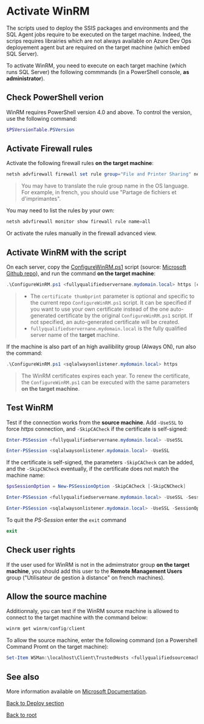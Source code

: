# Activate WinRM

The scripts used to deploy the SSIS packages and environments and the SQL Agent jobs require to be executed on the target machine. Indeed, the scrips requires librairies which are not always available on Azure Dev Ops deployement agent but are required on the target machine (which embed SQL Server).

To activate WinRM, you need to execute on each target machine (which runs SQL Server) the following commmands (in a PowerShell console, **as administrator**).

## Check PowerShell verion

WinRM requires PowerShell version 4.0 and above. To control the version, use the following command:

```powershell
$PSVersionTable.PSVersion
```

## Activate Firewall rules

Activate the following firewall rules **on the target machine**:

```powershell
netsh advfirewall firewall set rule group="File and Printer Sharing" new enable=yes
```

> You may have to translate the rule group name in the OS language. For example, in french, you should use "Partage de fichiers et d'imprimantes".

You may need to list the rules by your own:

```powershell
netsh advfirewall monitor show firewall rule name=all
```

Or activate the rules manually in the firewall advanced view.

## Activate WinRM with the script

On each server, copy the [ConfigureWinRM.ps1](https://github.com/EhRom/Puffix.SqlDevOps/blob/master/Deploy/WinRM/ConfigureWinRM.ps1) script (source: [Microsoft Github repo](https://github.com/microsoft/azure-pipelines-extensions/blob/master/TaskModules/powershell/WinRM/WinRM-Http-Https/ConfigureWinRM.ps1)), and run the command **on the target machine**:

```powershell
.\ConfigureWinRM.ps1 <fullyqualifiedservernane.mydomain.local> https [certificate thumbprint]
```

> - The `certificate thumbprint` parameter is optional and specific to the current repo `ConfigureWinRM.ps1` script. It can be specified if you want to use your own certificate instead of the one auto-generated certificate by the original `ConfigureWinRM.ps1` script. If not specified, an auto-generated certificate will be created.
> - `fullyqualifiedservernane.mydomain.local` is the fully qualified server name of the **target** machine.

If the machine is also part of an high availibility group (Always ON), run also the command:

```powershell
.\ConfigureWinRM.ps1 <sqlalwaysonlistener.mydomain.local> https
```

> The WinRM certificates expires each year. To renew the certificate, the `ConfigureWinRM.ps1` can be executed with the same parameters **on the target machine**.

## Test WinRM

Test if the connection works from the **source machine**. Add `-UseSSL` to force *https* connection, and `-SkipCACheck` if the certificate is self-signed:

```powershell
Enter-PSSession <fullyqualifiedservernane.mydomain.local> -UseSSL

Enter-PSSession <sqlalwaysonlistener.mydomain.local> -UseSSL
```

If the certificate is self-signed, the parameters `-SkipCACheck` can be added, and the `-SkipCNCheck` eventually, if the certificate does not match the machine name:

```powershell
$psSessionOption = New-PSSessionOption -SkipCACheck [-SkipCNCheck]

Enter-PSSession <fullyqualifiedservernane.mydomain.local> -UseSSL -SessionOption $psSessionOption

Enter-PSSession <sqlalwaysonlistener.mydomain.local> -UseSSL -SessionOption $psSessionOption
```

To quit the *PS-Session* enter the `exit` command

```powershell
exit
```

## Check user rights

If the user used for WinRM is not in the admimstrator group **on the target machine**, you should add this user to the **Remote Management Users** group ("Utilisateur de gestion à distance" on french machines).

## Allow the source machine

Additionnaly, you can test if the WinRM source machine is allowed to connect to the target machine with the command below:

```powershell
winrm get winrm/config/client
```

To allow the source machine, enter the following command (on a Powershell Command Promt on the target machine):

```powershell
Set-Item WSMan:\localhost\Client\TrustedHosts <fullyqualifiedsourcemachine.mydomain.local>
```

## See also

More information available on [Microsoft Documentation](https://docs.microsoft.com/en-us/azure/devops/pipelines/apps/cd/deploy-webdeploy-iis-winrm).

[Back to Deploy section](https://github.com/EhRom/Puffix.SqlDevOps/tree/master/Deploy)

[Back to root](https://github.com/EhRom/Puffix.SqlDevOps)
